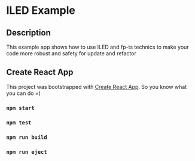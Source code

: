 # ILED Example

## Description
This example app shows how to use ILED and fp-ts technics to make your code more robust and safety for update and refactor

## Create React App
This project was bootstrapped with [Create React App](https://github.com/facebook/create-react-app).
So you know what you can do =)

### `npm start`
### `npm test`
### `npm run build`
### `npm run eject`